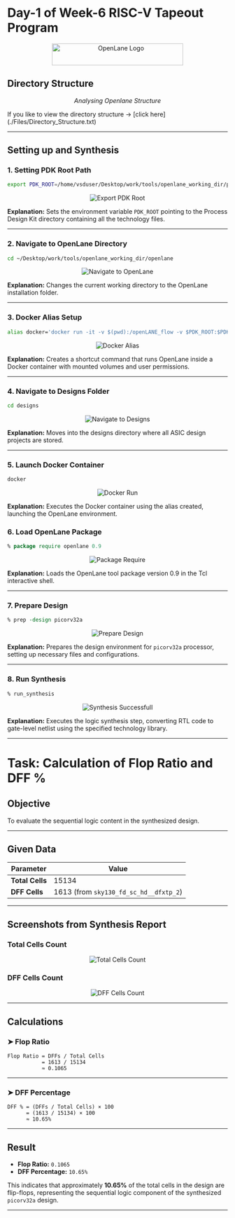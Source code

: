 
# Day-1 of Week-6 RISC-V Tapeout Program

<p align="center">
  <img src="Images/openlane_logo.png" alt="OpenLane Logo" width="300" height="50">
</p>

## Directory Structure

<p align="center">
  <img src="Images/opening_directory.png" alt center="Analysing Openlane Directory">
  <br>
  <em>Analysing Openlane Structure</em>
</p>
If you like to view the directory structure → [click here](./Files/Directory_Structure.txt)


---

## Setting up and Synthesis

### 1. Setting PDK Root Path
```bash
export PDK_ROOT=/home/vsduser/Desktop/work/tools/openlane_working_dir/pdks
```
<p align="center">
  <img src="Images/export_pdk_root.png" alt="Export PDK Root">
</p>

**Explanation:** Sets the environment variable `PDK_ROOT` pointing to the Process Design Kit directory containing all the technology files.

---

### 2. Navigate to OpenLane Directory
```bash
cd ~/Desktop/work/tools/openlane_working_dir/openlane
```
<p align="center">
  <img src="Images/cd_openlane.png" alt="Navigate to OpenLane">
</p>

**Explanation:** Changes the current working directory to the OpenLane installation folder.

---

### 3. Docker Alias Setup
```bash
alias docker='docker run -it -v $(pwd):/openLANE_flow -v $PDK_ROOT:$PDK_ROOT -e PDK_ROOT=$PDK_ROOT -u $(id -u $USER):$(id -g $USER) efabless/openlane:v0.21'
```
<p align="center">
  <img src="Images/docker_alias.png" alt="Docker Alias">
</p>

**Explanation:** Creates a shortcut command that runs OpenLane inside a Docker container with mounted volumes and user permissions.

---

### 4. Navigate to Designs Folder
```bash
cd designs
```
<p align="center">
  <img src="Images/cd_designs.png" alt="Navigate to Designs">
</p>

**Explanation:** Moves into the designs directory where all ASIC design projects are stored.

---

### 5. Launch Docker Container
```bash
docker
```
<p align="center">
  <img src="Images/docker_run.png" alt="Docker Run">
</p>

**Explanation:** Executes the Docker container using the alias created, launching the OpenLane environment.


### 6. Load OpenLane Package
```tcl
% package require openlane 0.9
```
<p align="center">
  <img src="Images/package_require.png" alt="Package Require">
</p>

**Explanation:** Loads the OpenLane tool package version 0.9 in the Tcl interactive shell.

---

### 7. Prepare Design
```tcl
% prep -design picorv32a
```
<p align="center">
  <img src="Images/prep_design.png" alt="Prepare Design">
</p>

**Explanation:** Prepares the design environment for `picorv32a` processor, setting up necessary files and configurations.

---

### 8. Run Synthesis
```tcl
% run_synthesis
```
<p align="center">
  <img src="Images/synthesis_success.png" alt="Synthesis Successfull">
</p>

**Explanation:** Executes the logic synthesis step, converting RTL code to gate-level netlist using the specified technology library.

---

# Task: Calculation of Flop Ratio and DFF %

## Objective
To evaluate the sequential logic content in the synthesized design.

---

## Given Data

| Parameter | Value |
|-----------|-------|
| **Total Cells** | 15134 |
| **DFF Cells** | 1613 (from `sky130_fd_sc_hd__dfxtp_2`) |

---

## Screenshots from Synthesis Report

### Total Cells Count
<p align="center">
  <img src="Images/cells_count.png" alt="Total Cells Count">
</p>

### DFF Cells Count
<p align="center">
  <img src="Images/dfxtp.png" alt="DFF Cells Count">
</p>

---

## Calculations

### ➤ Flop Ratio

```
Flop Ratio = DFFs / Total Cells
           = 1613 / 15134
           ≈ 0.1065
```

---

### ➤ DFF Percentage

```
DFF % = (DFFs / Total Cells) × 100
      = (1613 / 15134) × 100
      ≈ 10.65%
```

---

## Result

- **Flop Ratio:** `0.1065`
- **DFF Percentage:** `10.65%`

This indicates that approximately **10.65%** of the total cells in the design are flip-flops, representing the sequential logic component of the synthesized `picorv32a` design.

---
